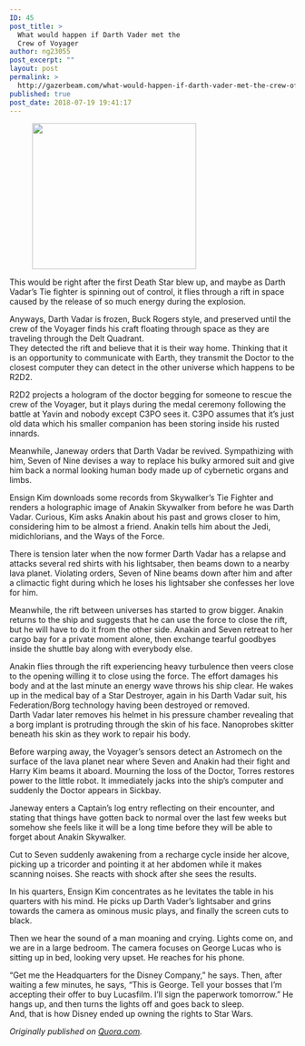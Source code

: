 ```yaml
---
ID: 45
post_title: >
  What would happen if Darth Vader met the
  Crew of Voyager
author: ng23055
post_excerpt: ""
layout: post
permalink: >
  http://gazerbeam.com/what-would-happen-if-darth-vader-met-the-crew-of-voyager
published: true
post_date: 2018-07-19 19:41:17
---
```

<!-- wp:image {"id":49,"align":"center","width":289,"height":257} -->
<figure class="wp-block-image aligncenter is-resized"><img src="http://gazerbeam.com/wp-content/uploads/2018/07/Darth-Vader.png" alt="" class="wp-image-49" width="289" height="257" /></figure>
<!-- /wp:image -->

<p>This would be right after the first Death Star blew up, and maybe as Darth Vadar’s Tie fighter is spinning out of control, it flies through a rift in space caused by the release of so much energy during the explosion.</p>
<p>Anyways, Darth Vadar is frozen, Buck Rogers style, and preserved until the crew of the Voyager finds his craft floating through space as they are traveling through the Delt Quadrant.<br>They detected the rift and believe that it is their way home. Thinking that it is an opportunity to communicate with Earth, they transmit the Doctor to the closest computer they can detect in the other universe which happens to be R2D2.</p>
<p>R2D2 projects a hologram of the doctor begging for someone to rescue the crew of the Voyager, but it plays during the medal ceremony following the battle at Yavin and nobody except C3PO sees it. C3PO assumes that it’s just old data which his smaller companion has been storing inside his rusted innards.</p>
<p>Meanwhile, Janeway orders that Darth Vadar be revived. Sympathizing with him, Seven of Nine devises a way to replace his bulky armored suit and give him back a normal looking human body made up of cybernetic organs and limbs.</p>
<p>Ensign Kim downloads some records from Skywalker’s Tie Fighter and renders a holographic image of Anakin Skywalker from before he was Darth Vadar. Curious, Kim asks Anakin about his past and grows closer to him, considering him to be almost a friend. Anakin tells him about the Jedi, midichlorians, and the Ways of the Force.</p>
<p>There is tension later when the now former Darth Vadar has a relapse and attacks several red shirts with his lightsaber, then beams down to a nearby lava planet. Violating orders, Seven of Nine beams down after him and after a climactic fight during which he loses his lightsaber she confesses her love for him.</p>
<p>Meanwhile, the rift between universes has started to grow bigger. Anakin returns to the ship and suggests that he can use the force to close the rift, but he will have to do it from the other side. Anakin and Seven retreat to her cargo bay for a private moment alone, then exchange tearful goodbyes inside the shuttle bay along with everybody else.</p>
<p>Anakin flies through the rift experiencing heavy turbulence then veers close to the opening willing it to close using the force. The effort damages his body and at the last minute an energy wave throws his ship clear. He wakes up in the medical bay of a Star Destroyer, again in his Darth Vadar suit, his Federation/Borg technology having been destroyed or removed.<br>Darth Vadar later removes his helmet in his pressure chamber revealing that a borg implant is protruding through the skin of his face. Nanoprobes skitter beneath his skin as they work to repair his body.</p>
<p>Before warping away, the Voyager’s sensors detect an Astromech on the surface of the lava planet near where Seven and Anakin had their fight and Harry Kim beams it aboard. Mourning the loss of the Doctor, Torres restores power to the little robot. It immediately jacks into the ship’s computer and suddenly the Doctor appears in Sickbay.</p>
<p>Janeway enters a Captain’s log entry reflecting on their encounter, and stating that things have gotten back to normal over the last few weeks but somehow she feels like it will be a long time before they will be able to forget about Anakin Skywalker.</p>
<p>Cut to Seven suddenly awakening from a recharge cycle inside her alcove, picking up a tricorder and pointing it at her abdomen while it makes scanning noises. She reacts with shock after she sees the results.</p>
<p>In his quarters, Ensign Kim concentrates as he levitates the table in his quarters with his mind. He picks up Darth Vader’s lightsaber and grins towards the camera as ominous music plays, and finally the screen cuts to black.</p>
<p>Then we hear the sound of a man moaning and crying. Lights come on, and we are in a large bedroom. The camera focuses on George Lucas who is sitting up in bed, looking very upset. He reaches for his phone.</p>
<p>“Get me the Headquarters for the Disney Company,” he says. Then, after waiting a few minutes, he says, “This is George. Tell your bosses that I’m accepting their offer to buy Lucasfilm. I’ll sign the paperwork tomorrow.” He hangs up, and then turns the lights off and goes back to sleep.<br>And, that is how Disney ended up owning the rights to Star Wars.</p>
<p><i>Originally published on <a href="https://www.quora.com/What-would-happen-if-the-USS-Voyager-crew-found-Darth-Vader-frozen-in-space">Quora.com</a>.</i></p>